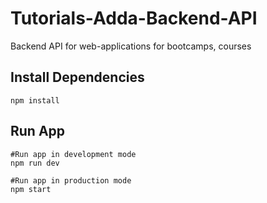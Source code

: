 # Tutorials-Adda-Backend-API
Backend API for web-applications for bootcamps, courses

## Install Dependencies
```
npm install
```

## Run App
```
#Run app in development mode
npm run dev

#Run app in production mode
npm start
```


